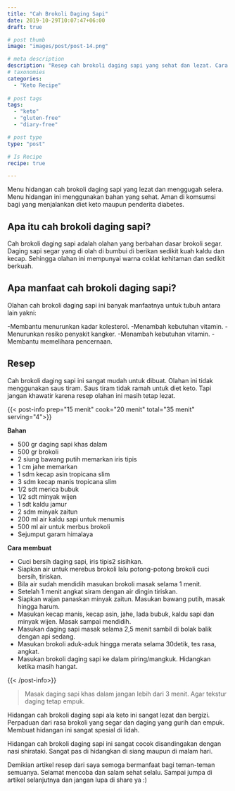 ```yaml
---
title: "Cah Brokoli Daging Sapi"
date: 2019-10-29T10:07:47+06:00
draft: true

# post thumb
image: "images/post/post-14.png"

# meta description
description: "Resep cah brokoli daging sapi yang sehat dan lezat. Cara membuatnya mudah dan ramah untuk diet keto"
# taxonomies
categories:
  - "Keto Recipe"
  
# post tags
tags:
  - "keto"
  - "gluten-free"
  - "diary-free"

# post type
type: "post"

# Is Recipe
recipe: true

---
```


Menu hidangan cah brokoli daging sapi yang lezat dan menggugah selera. Menu hidangan ini menggunakan bahan yang sehat. Aman di komsumsi bagi yang menjalankan diet keto maupun penderita diabetes.

## Apa itu cah brokoli daging sapi?

 Cah brokoli daging sapi adalah olahan yang berbahan dasar brokoli segar. Daging sapi segar yang di olah di bumbui di berikan sedikit kuah kaldu dan kecap. Sehingga olahan ini mempunyai warna coklat kehitaman dan sedikit berkuah.
 
## Apa manfaat cah brokoli daging sapi?

Olahan cah brokoli daging sapi ini banyak manfaatnya untuk tubuh antara lain yakni:

-Membantu menurunkan kadar kolesterol.
-Menambah kebutuhan vitamin.
-Menurunkan resiko penyakit kangker.
-Menambah kebutuhan vitamin.
-Membantu memelihara pencernaan.

## Resep

Cah brokoli daging sapi ini sangat mudah untuk dibuat. Olahan ini tidak menggunakan saus tiram. Saus tiram tidak ramah untuk diet keto. Tapi jangan khawatir karena resep olahan ini masih tetap lezat.

{{< post-info prep="15 menit" cook="20 menit" total="35 menit" serving="4">}}

__Bahan__

- 500 gr daging sapi khas dalam
- 500 gr brokoli
- 2 siung bawang putih memarkan iris tipis
- 1 cm jahe memarkan
- 1 sdm kecap asin tropicana slim
- 3 sdm kecap manis tropicana slim
- 1/2 sdt merica bubuk
- 1/2 sdt minyak wijen
- 1 sdt kaldu jamur
- 2 sdm minyak zaitun
- 200 ml air kaldu sapi untuk menumis
- 500 ml air untuk merbus brokoli
- Sejumput garam himalaya

__Cara membuat__
- Cuci bersih daging sapi, iris tipis2 sisihkan.
- Siapkan air untuk merebus brokoli lalu potong-potong brokoli cuci bersih, tiriskan.
- Bila air sudah mendidih masukan brokoli masak selama 1 menit.
- Setelah 1 menit angkat siram dengan air dingin tiriskan.
- Siapkan wajan panaskan minyak zaitun. Masukan bawang putih, masak hingga harum.
- Masukan kecap manis, kecap asin, jahe, lada bubuk, kaldu sapi dan minyak wijen. Masak sampai mendidih.
- Masukan daging sapi masak selama 2,5 menit sambil di bolak balik dengan api sedang.
- Masukan brokoli aduk-aduk hingga merata selama 30detik, tes rasa, angkat.
- Masukan brokoli daging sapi ke dalam piring/mangkuk. Hidangkan ketika masih hangat.

{{< /post-info>}}

>Masak daging sapi khas dalam jangan lebih dari 3 menit. Agar tekstur daging tetap empuk.

Hidangan cah brokoli daging sapi ala keto ini sangat lezat dan bergizi. Perpaduan dari rasa brokoli yang segar dan daging yang gurih dan empuk. Membuat hidangan ini sangat spesial di lidah.

Hidangan cah brokoli daging sapi ini sangat cocok disandingakan dengan nasi shirataki. Sangat pas di hidangkan di siang maupun di malam hari.

Demikian artikel resep dari saya semoga bermanfaat bagi teman-teman semuanya. Selamat mencoba dan salam sehat selalu. Sampai jumpa di artikel selanjutnya dan jangan lupa di share ya :)